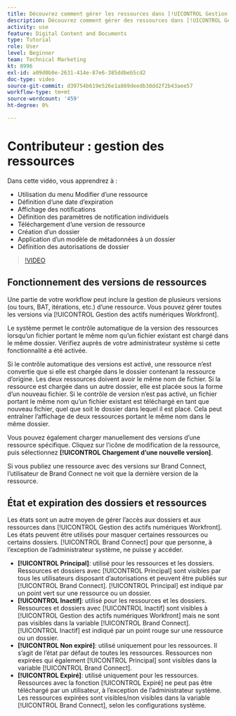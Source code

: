 ```yaml
---
title: Découvrez comment gérer les ressources dans [!UICONTROL Gestion des actifs numériques Workfront]
description: Découvrez comment gérer des ressources dans [!UICONTROL Gestion des actifs numériques Workfront] pour améliorer votre workflow.
activity: use
feature: Digital Content and Documents
type: Tutorial
role: User
level: Beginner
team: Technical Marketing
kt: 8996
exl-id: a09d0b0e-2631-414e-87e6-385ddbeb5cd2
doc-type: video
source-git-commit: d39754b619e526e1a869deedb38dd2f2b43aee57
workflow-type: tm+mt
source-wordcount: '459'
ht-degree: 0%

---
```


# Contributeur : gestion des ressources

Dans cette vidéo, vous apprendrez à :

* Utilisation du menu Modifier d’une ressource
* Définition d’une date d’expiration
* Affichage des notifications
* Définition des paramètres de notification individuels
* Téléchargement d’une version de ressource
* Création d’un dossier
* Application d’un modèle de métadonnées à un dossier
* Définition des autorisations de dossier

>[!VIDEO](https://video.tv.adobe.com/v/335256/?quality=12)

## Fonctionnement des versions de ressources

Une partie de votre workflow peut inclure la gestion de plusieurs versions (ou tours, BAT, itérations, etc.) d’une ressource. Vous pouvez gérer toutes les versions via [!UICONTROL Gestion des actifs numériques Workfront].

Le système permet le contrôle automatique de la version des ressources lorsqu’un fichier portant le même nom qu’un fichier existant est chargé dans le même dossier. Vérifiez auprès de votre administrateur système si cette fonctionnalité a été activée.

Si le contrôle automatique des versions est activé, une ressource n’est convertie que si elle est chargée dans le dossier contenant la ressource d’origine. Les deux ressources doivent avoir le même nom de fichier. Si la ressource est chargée dans un autre dossier, elle est placée sous la forme d’un nouveau fichier.
Si le contrôle de version n’est pas activé, un fichier portant le même nom qu’un fichier existant est téléchargé en tant que nouveau fichier, quel que soit le dossier dans lequel il est placé. Cela peut entraîner l’affichage de deux ressources portant le même nom dans le même dossier.

Vous pouvez également charger manuellement des versions d’une ressource spécifique. Cliquez sur l’icône de modification de la ressource, puis sélectionnez **[!UICONTROL Chargement d’une nouvelle version]**.

Si vous publiez une ressource avec des versions sur Brand Connect, l’utilisateur de Brand Connect ne voit que la dernière version de la ressource.

## État et expiration des dossiers et ressources

Les états sont un autre moyen de gérer l’accès aux dossiers et aux ressources dans [!UICONTROL Gestion des actifs numériques Workfront]. Les états peuvent être utilisés pour masquer certaines ressources ou certains dossiers. [!UICONTROL Brand Connect] pour que personne, à l’exception de l’administrateur système, ne puisse y accéder.

* **[!UICONTROL Principal]**: utilisé pour les ressources et les dossiers. Ressources et dossiers avec [!UICONTROL Principal] sont visibles par tous les utilisateurs disposant d’autorisations et peuvent être publiés sur [!UICONTROL Brand Connect]. [!UICONTROL Principal] est indiqué par un point vert sur une ressource ou un dossier.
* **[!UICONTROL Inactif]**: utilisé pour les ressources et les dossiers. Ressources et dossiers avec [!UICONTROL Inactif] sont visibles à [!UICONTROL Gestion des actifs numériques Workfront] mais ne sont pas visibles dans la variable [!UICONTROL Brand Connect]. [!UICONTROL Inactif] est indiqué par un point rouge sur une ressource ou un dossier.
* **[!UICONTROL Non expiré]**: utilisé uniquement pour les ressources. Il s’agit de l’état par défaut de toutes les ressources. Ressources non expirées qui également [!UICONTROL Principal] sont visibles dans la variable [!UICONTROL Brand Connect].
* **[!UICONTROL Expiré]**: utilisé uniquement pour les ressources. Ressources avec la fonction [!UICONTROL Expiré] ne peut pas être téléchargé par un utilisateur, à l’exception de l’administrateur système. Les ressources expirées sont visibles/non visibles dans la variable [!UICONTROL Brand Connect], selon les configurations système.
